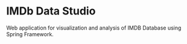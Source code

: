 # IMDb Data Studio
Web application for visualization and analysis of IMDB Database using Spring Framework.
